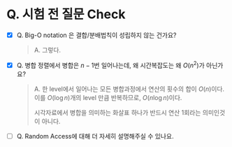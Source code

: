 # Q. 시험 전 질문 Check

- [x] Q. Big-O notation 은 결합/분배법칙이 성립하지 않는 건가요?

  > A. 그렇다.

- [x] Q. 병합 정렬에서 병합은 $n-1$번 일어나는데, 왜 시간복잡도는 왜 $O(n^2)$가 아닌가요?

  > A. 한 level에서 일어나는 모든 병합과정에서 연산의 횟수의 합이 $O(n)$이다.
  > 이를 $O(\log n)$개의 level 만큼 반복하므로, $O(n \log n)$이다.
  >
  > 시각자료에서 병합을 의미하는 화살표 하나가 반드시 연산 1회라는 의미인것이 아니다.

- [ ] Q. Random Access에 대해 더 자세히 설명해주실 수 있나요.

  >